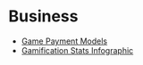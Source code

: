 # Business
* [Game Payment Models](http://treeofsaviorgame.com/general/524/game-payment-models-p2p-f2p-or-b2p/)
* [Gamification Stats Infographic](http://elearninginfographics.com/wp-content/uploads/top-gamification-stats-facts-2015-Infographic.jpg)
